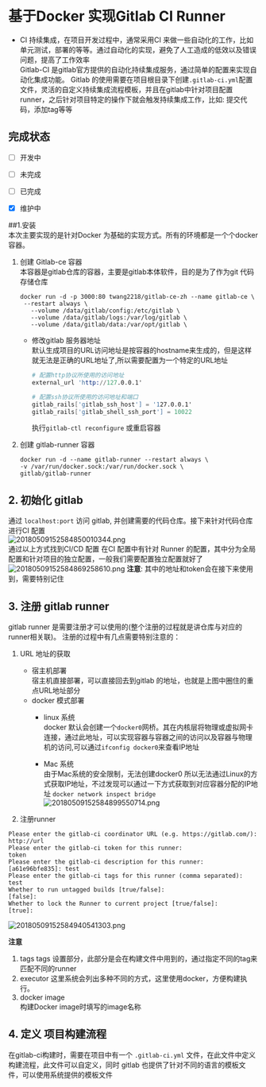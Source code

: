 # 基于Docker 实现Gitlab CI Runner  

* CI 
    持续集成，在项目开发过程中，通常采用CI 来做一些自动化的工作，比如单元测试，部署的等等。通过自动化的实现，避免了人工造成的低效以及错误问题，提高了工作效率   
    Gitlab-CI 是gitlab官方提供的自动化持续集成服务，通过简单的配置来实现自动化集成功能。 Gitlab 的使用需要在项目根目录下创建`.gitlab-ci.yml`配置文件，灵活的自定义持续集成流程模板，并且在gitlab中针对项目配置runner，之后针对项目特定的操作下就会触发持续集成工作，比如: 提交代码，添加tag等等    


## 完成状态  

- [ ] 开发中
- [ ] 未完成
- [ ] 已完成
- [x] 维护中


##1.安装  
本次主要实现的是针对Docker 为基础的实现方式。所有的环境都是一个个docker 容器。  

1. 创建 Gitlab-ce 容器  
    本容器是gitlab仓库的容器，主要是gitlab本体软件，目的是为了作为git 代码存储仓库   
    
    ```shell  
    docker run -d -p 3000:80 twang2218/gitlab-ce-zh --name gitlab-ce \
     --restart always \
       --volume /data/gitlab/config:/etc/gitlab \
       --volume /data/gitlab/logs:/var/log/gitlab \
       --volume /data/gitlab/data:/var/opt/gitlab \
    ```
    * 修改gitlab 服务器地址  
        默认生成项目的URL访问地址是按容器的hostname来生成的，但是这样就无法是正确的URL地址了,所以需要配置为一个特定的URL地址  
        ```s
        # 配置http协议所使用的访问地址
        external_url 'http://127.0.0.1'

        # 配置ssh协议所使用的访问地址和端口
        gitlab_rails['gitlab_ssh_host'] = '127.0.0.1'
        gitlab_rails['gitlab_shell_ssh_port'] = 10022

        ```
        执行`gitlab-ctl reconfigure` 或重启容器  
        



2. 创建 gitlab-runner 容器  

    ```shell
    docker run -d --name gitlab-runner --restart always \                                   
    -v /var/run/docker.sock:/var/run/docker.sock \
    gitlab/gitlab-runner
    ```


## 2. 初始化 gitlab  
通过 `localhost:port` 访问 gitlab, 并创建需要的代码仓库。接下来针对代码仓库进行CI 配置  
![20180509152584850010344.png](http://ozjlhf9e0.bkt.clouddn.com/20180509152584850010344.png)  
通过以上方式找到CI/CD 配置
在CI 配置中有针对 Runner 的配置，其中分为全局配置和针对项目的独立配置，一般我们需要配置独立配置就好了  
![20180509152584869258610.png](http://ozjlhf9e0.bkt.clouddn.com/20180509152584869258610.png) 
__注意__: 其中的地址和token会在接下来使用到，需要特别记住   


## 3. 注册 gitlab runner 
gitlab runner 是需要注册才可以使用的(整个注册的过程就是讲仓库与对应的runner相关联)。 注册的过程中有几点需要特别注意的：  

1. URL 地址的获取  
    * 宿主机部署  
        宿主机直接部署，可以直接回去到gitlab 的地址，也就是上图中圈住的重点URL地址部分   
    * docker 模式部署 
        * linux 系统     
            docker 默认会创建一个`docker0`网桥。其在内核层将物理或虚拟网卡连接，通过此地址，可以实现容器与容器之间的访问以及容器与物理机的访问,可以通过`ifconfig docker0`来查看IP地址       

        * Mac 系统  
            由于Mac系统的安全限制，无法创建docker0 所以无法通过Linux的方式获取IP地址，不过发现可以通过一下方式获取到对应容器分配的IP地址 
            `docker network inspect bridge`  
            ![20180509152584899550714.png](http://ozjlhf9e0.bkt.clouddn.com/20180509152584899550714.png)    

2. 注册runner  

```shell  
Please enter the gitlab-ci coordinator URL (e.g. https://gitlab.com/):
http://url
Please enter the gitlab-ci token for this runner:
token 
Please enter the gitlab-ci description for this runner:
[a61e96bfe835]: test
Please enter the gitlab-ci tags for this runner (comma separated):
test
Whether to run untagged builds [true/false]:
[false]:
Whether to lock the Runner to current project [true/false]:
[true]:
```

![20180509152584940541303.png](http://ozjlhf9e0.bkt.clouddn.com/20180509152584940541303.png)   

__注意__  
1. tags 
    tags 设置部分，此部分是会在构建文件中用到的，通过指定不同的tag来匹配不同的runner  
2. executor
    这里系统会列出多种不同的方式，这里使用docker，方便构建执行。   
3. docker image  
    构建Docker image时填写的image名称  


## 4. 定义 项目构建流程  
在gitlab-ci构建时，需要在项目中有一个 `.gitlab-ci.yml` 文件，在此文件中定义构建流程，此文件可以自定义，同时 gitlab 也提供了针对不同的语言的模板文件，可以使用系统提供的模板文件   
